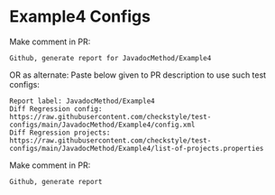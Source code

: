 # Example4 Configs
Make comment in PR:
```
Github, generate report for JavadocMethod/Example4
```
OR as alternate:
Paste below given to PR description to use such test configs:
```
Report label: JavadocMethod/Example4
Diff Regression config: https://raw.githubusercontent.com/checkstyle/test-configs/main/JavadocMethod/Example4/config.xml
Diff Regression projects: https://raw.githubusercontent.com/checkstyle/test-configs/main/JavadocMethod/Example4/list-of-projects.properties
```
Make comment in PR:
```
Github, generate report
```
